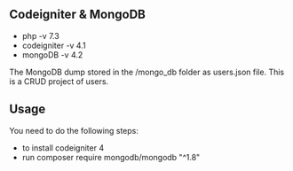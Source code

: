 ## Codeigniter & MongoDB

- php -v 7.3
- codeigniter -v 4.1 
- mongoDB -v 4.2

The MongoDB dump stored in the /mongo_db folder as users.json file.
This is a CRUD project of users.

## Usage

You need to do the following steps:
- to install codeigniter 4
- run composer require mongodb/mongodb "^1.8"

